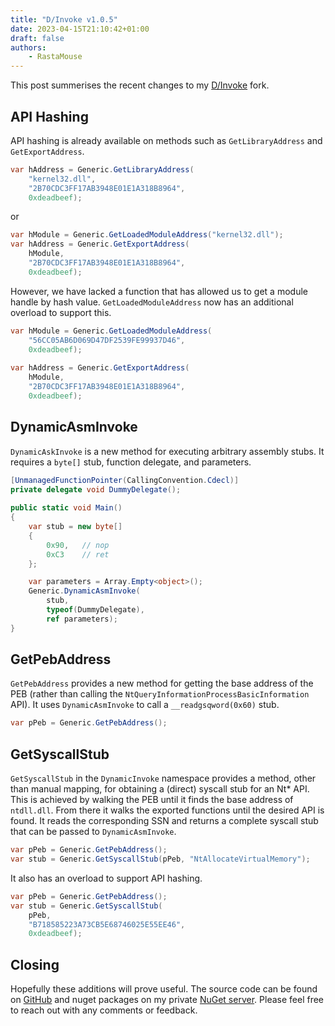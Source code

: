 ```yaml
---
title: "D/Invoke v1.0.5"
date: 2023-04-15T21:10:42+01:00
draft: false
authors:
    - RastaMouse
---
```


This post summerises the recent changes to my [D/Invoke](https://github.com/rasta-mouse/DInvoke/) fork.

## API Hashing

API hashing is already available on methods such as `GetLibraryAddress` and `GetExportAddress`.

```c#
var hAddress = Generic.GetLibraryAddress(
    "kernel32.dll", 
    "2B70CDC3FF17AB3948E01E1A318B8964",
    0xdeadbeef);
```

or

```c#
var hModule = Generic.GetLoadedModuleAddress("kernel32.dll");
var hAddress = Generic.GetExportAddress(
    hModule,
    "2B70CDC3FF17AB3948E01E1A318B8964",
    0xdeadbeef);
```

However, we have lacked a function that has allowed us to get a module handle by hash value.  `GetLoadedModuleAddress` now has an additional overload to support this.

```c#
var hModule = Generic.GetLoadedModuleAddress(
    "56CC05AB6D069D47DF2539FE99937D46",
    0xdeadbeef);
            
var hAddress = Generic.GetExportAddress(
    hModule,
    "2B70CDC3FF17AB3948E01E1A318B8964",
    0xdeadbeef);
```

## DynamicAsmInvoke

`DynamicAskInvoke` is a new method for executing arbitrary assembly stubs.  It requires a `byte[]` stub, function delegate, and parameters.

```c#
[UnmanagedFunctionPointer(CallingConvention.Cdecl)]
private delegate void DummyDelegate();
    
public static void Main()
{
    var stub = new byte[]
    {
        0x90,   // nop
        0xC3    // ret
    };

    var parameters = Array.Empty<object>();
    Generic.DynamicAsmInvoke(
        stub,
        typeof(DummyDelegate),
        ref parameters);
}
```

## GetPebAddress

`GetPebAddress` provides a new method for getting the base address of the PEB (rather than calling the `NtQueryInformationProcessBasicInformation` API).  It uses `DynamicAsmInvoke` to call a `__readgsqword(0x60)` stub.

```c#
var pPeb = Generic.GetPebAddress();
```

## GetSyscallStub

`GetSyscallStub` in the `DynamicInvoke` namespace provides a method, other than manual mapping, for obtaining a (direct) syscall stub for an Nt* API.  This is achieved by walking the PEB until it finds the base address of `ntdll.dll`.  From there it walks the exported functions until the desired API is found.  It reads the corresponding SSN and returns a complete syscall stub that can be passed to `DynamicAsmInvoke`.

```c#
var pPeb = Generic.GetPebAddress();
var stub = Generic.GetSyscallStub(pPeb, "NtAllocateVirtualMemory");
```

It also has an overload to support API hashing.

```c#
var pPeb = Generic.GetPebAddress();
var stub = Generic.GetSyscallStub(
    pPeb,
    "B718585223A73CB5E68746025E55EE46",
    0xdeadbeef);
```

## Closing

Hopefully these additions will prove useful.  The source code can be found on [GitHub](https://github.com/rasta-mouse/DInvoke) and nuget packages on my private [NuGet server](https://nuget.code-offensive.net/?q=DInvoke).  Please feel free to reach out with any comments or feedback.
